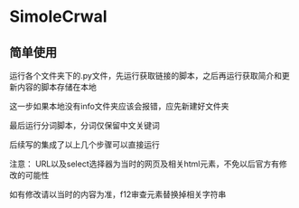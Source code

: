 # SimoleCrwal

## 简单使用

运行各个文件夹下的.py文件，先运行获取链接的脚本，之后再运行获取简介和更新内容的脚本存储在本地

这一步如果本地没有info文件夹应该会报错，应先新建好文件夹

最后运行分词脚本，分词仅保留中文关键词


后续写的集成了以上几个步骤可以直接运行

注意：
URL以及select选择器为当时的网页及相关html元素，不免以后官方有修改的可能性

如有修改请以当时的内容为准，f12审查元素替换掉相关字符串

